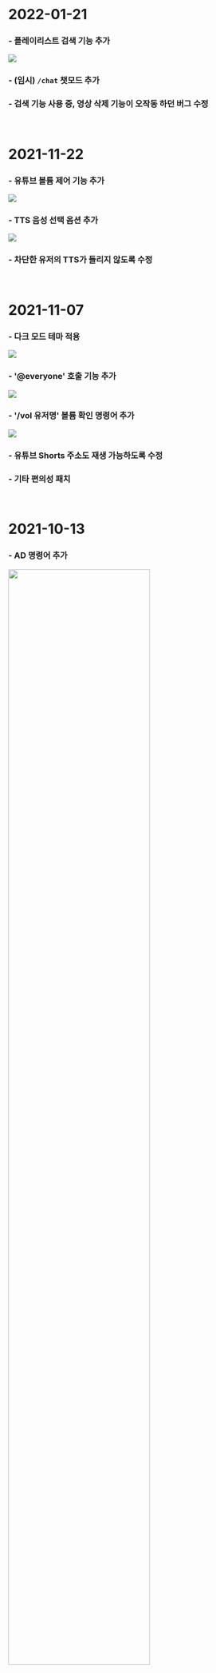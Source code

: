 <br>

# 2022-01-21
### - 플레이리스트 검색 기능 추가
![](/patch_note/20220121_search.png)

### - (임시) `/chat` 챗모드 추가

### - 검색 기능 사용 중, 영상 삭제 기능이 오작동 하던 버그 수정

<br>

# 2021-11-22
### - 유튜브 볼륨 제어 기능 추가
![](/patch_note/20211122_volume.png)
### - TTS 음성 선택 옵션 추가
![](/patch_note/20211122_tts옵션.png)
### - 차단한 유저의 TTS가 들리지 않도록 수정

<br>

# 2021-11-07
### - 다크 모드 테마 적용 
![](/patch_note/20211107_다크모드.png)
### - '@everyone' 호출 기능 추가
![](/patch_note/20211107_everyone.png)
### - '/vol 유저명' 볼륨 확인 명령어 추가
![](/patch_note/20211107_vol.png)
### - 유튜브 Shorts 주소도 재생 가능하도록 수정
### - 기타 편의성 패치

<br>

# 2021-10-13
### - AD 명령어 추가
<img src="/patch_note/20211013.png" width=75%>

<br>

# 2021-09-24
### - 아이콘 버튼에 툴팁 추가
### - 플레이리스트에서 즉시 대기열에 추가하는 버튼 추가
### - 옵션 탭에 유튜브 선호 화질 설정 추가
### - 옵션 탭 - 로그아웃 버튼 크기 개선
#### - 영상 되감기, 빨리감기 시에 채팅창에 영상 정보 뜨지 않게 변경
#### - 영상 스킵 시, 스킵 커맨드 채팅(/s)이 더 위에 올라오도록 변경
#### - 좌측 하단 부분, 재생목록의 이름이 길면 이상하게 표기되던 점 개선

<br>

# 2021-08-28
### - 번역된 한글 제목이 있을 시, 한글 제목을 선택하도록 수정
### - 하단 영상 정보의 TITLE 앞에 [채널명] 추가

<br>

# 2021-08-26
### - 재생목록 패널 개선
### - 재생목록 맨 위, 맨 아래로 보내는 기능 추가

<br>

# 2021-08-03
### - 자동 로그인 적용 (로그아웃은 옵션탭에)
### - 최근 영상목록 기능 적용

<br>

# 2021-07-26
### - 로그아웃 처리 되지 않은 계정에 재로그인할 수 없던 버그 수정
### - 참여자 목록 탭 구현

<br>

# 2021-07-20
### - 채팅 헤더 추가
### - 옵션 카테고리 추가 (언급 알림, TTS 자동 재생 여부)

<br>

# 2021-07-17
### - TTS 기능 추가

<br>

# 2021-07-16
### - 새 재생목록을 만들면 해당 재생목록이 선택되도록 수정
### - 재생목록의 이름이 길 때, 우측의 버튼패널이 이탈하던 버그 수정
### - 빈 재생목록을 재생할 수 있던 문제 수정
### - 라이브챗의 기본 너비를 채팅창의 폭과 동일하게 수정
### - '@닉네임' 호출 기능 추가

<br>

# 2021-06-28
### - 실시간 방송 라이브챗 윈도우 추가
### - 구글 광고 제거 (원래 안나왔지만)

<br>

# 2021-05-10
### - 패치노트 적용
### - 유튜브 썸네일 고화질로 변경
### - 로그인 화면에 현재 서버(포트번호) 표시

<br>
<br>
<br>

## 향후 업데이트

### - 관리자 기능 (강퇴, 대기열 수정, 강제 스킵 등)
### - 볼륨 컨트롤 패널
### - TTS 한꺼번에 들리는 문제 
### - 이미지 복붙 개선 (용량 무관하도록)

<br>

기타 문의는 chunsa1166@gmail.com